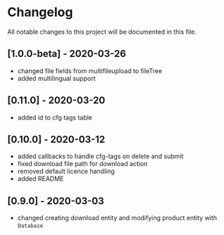 # Changelog
All notable changes to this project will be documented in this file.

## [1.0.0-beta] - 2020-03-26
- changed file fields from multifileupload to fileTree
- added multilingual support

## [0.11.0] - 2020-03-20
- added id to cfg tags table

## [0.10.0] - 2020-03-12
- added callbacks to handle cfg-tags on delete and submit
- fixed download file path for download action
- removed default licence handling
- added README

## [0.9.0] - 2020-03-03
- changed creating download entity and modifying product entity with `Database`
